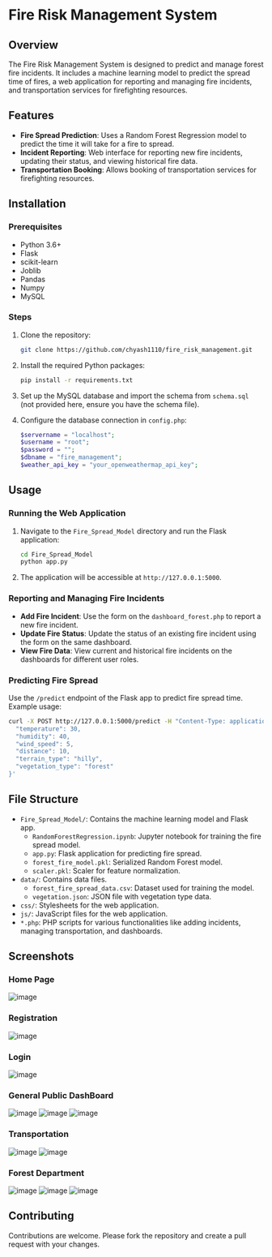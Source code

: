# Fire Risk Management System

## Overview

The Fire Risk Management System is designed to predict and manage forest fire incidents. It includes a machine learning model to predict the spread time of fires, a web application for reporting and managing fire incidents, and transportation services for firefighting resources.

## Features

- **Fire Spread Prediction**: Uses a Random Forest Regression model to predict the time it will take for a fire to spread.
- **Incident Reporting**: Web interface for reporting new fire incidents, updating their status, and viewing historical fire data.
- **Transportation Booking**: Allows booking of transportation services for firefighting resources.

## Installation

### Prerequisites

- Python 3.6+
- Flask
- scikit-learn
- Joblib
- Pandas
- Numpy
- MySQL

### Steps

1. Clone the repository:
   ```sh
   git clone https://github.com/chyash1110/fire_risk_management.git
   ```
2. Install the required Python packages:
   ```sh
   pip install -r requirements.txt
   ```
3. Set up the MySQL database and import the schema from `schema.sql` (not provided here, ensure you have the schema file).

4. Configure the database connection in `config.php`:
   ```php
   $servername = "localhost";
   $username = "root";
   $password = "";
   $dbname = "fire_management";
   $weather_api_key = "your_openweathermap_api_key";
   ```

## Usage

### Running the Web Application

1. Navigate to the `Fire_Spread_Model` directory and run the Flask application:
   ```sh
   cd Fire_Spread_Model
   python app.py
   ```
2. The application will be accessible at `http://127.0.0.1:5000`.

### Reporting and Managing Fire Incidents

- **Add Fire Incident**: Use the form on the `dashboard_forest.php` to report a new fire incident.
- **Update Fire Status**: Update the status of an existing fire incident using the form on the same dashboard.
- **View Fire Data**: View current and historical fire incidents on the dashboards for different user roles.

### Predicting Fire Spread

Use the `/predict` endpoint of the Flask app to predict fire spread time. Example usage:
```sh
curl -X POST http://127.0.0.1:5000/predict -H "Content-Type: application/json" -d '{
  "temperature": 30,
  "humidity": 40,
  "wind_speed": 5,
  "distance": 10,
  "terrain_type": "hilly",
  "vegetation_type": "forest"
}'
```

## File Structure

- `Fire_Spread_Model/`: Contains the machine learning model and Flask app.
  - `RandomForestRegression.ipynb`: Jupyter notebook for training the fire spread model.
  - `app.py`: Flask application for predicting fire spread.
  - `forest_fire_model.pkl`: Serialized Random Forest model.
  - `scaler.pkl`: Scaler for feature normalization.
- `data/`: Contains data files.
  - `forest_fire_spread_data.csv`: Dataset used for training the model.
  - `vegetation.json`: JSON file with vegetation type data.
- `css/`: Stylesheets for the web application.
- `js/`: JavaScript files for the web application.
- `*.php`: PHP scripts for various functionalities like adding incidents, managing transportation, and dashboards.

## Screenshots

### Home Page
![image](https://github.com/chyash1110/fire_risk_management/assets/118417410/7e7b5f78-5f0d-4492-906e-61d557c88648)

### Registration

![image](https://github.com/chyash1110/fire_risk_management/assets/118417410/1bcf9bb0-82ba-4085-ab9d-f25febdae85b)

### Login

![image](https://github.com/chyash1110/fire_risk_management/assets/118417410/cb36dc4a-deb5-4f78-ae57-a474658915b7)

### General Public DashBoard

![image](https://github.com/chyash1110/fire_risk_management/assets/118417410/e6db6db1-3296-4be6-af40-43b5599d3d67)
![image](https://github.com/chyash1110/fire_risk_management/assets/118417410/cfd23a78-fc25-477a-a063-994501a7bbd1)
![image](https://github.com/chyash1110/fire_risk_management/assets/118417410/5130b10e-c1cf-4a49-ad21-c0cb66f246f5)

### Transportation

![image](https://github.com/chyash1110/fire_risk_management/assets/118417410/e79f9960-3c02-40c5-85fc-8461692611d4)
![image](https://github.com/chyash1110/fire_risk_management/assets/118417410/e334f01f-7ae8-483a-99b6-04e6f283065d)


### Forest Department

![image](https://github.com/chyash1110/fire_risk_management/assets/118417410/6d592f7f-58b2-4871-872c-574891dc38bb)
![image](https://github.com/chyash1110/fire_risk_management/assets/118417410/85d1e400-41e3-4d97-9a98-c6b749e6c201)
![image](https://github.com/chyash1110/fire_risk_management/assets/118417410/2738358e-16d1-45da-b113-98696ef61f9c)


## Contributing

Contributions are welcome. Please fork the repository and create a pull request with your changes.
